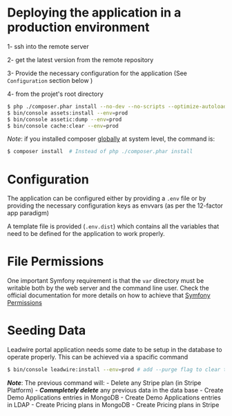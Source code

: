 # Deploying the application in a production environment

1- ssh into the remote server

2- get the latest version from the remote repository

3- Provide the necessary configuration for the application (See `Configuration` section below )

4- from the projet's root directory
```sh
$ php ./composer.phar install --no-dev --no-scripts --optimize-autoloader
$ bin/console assets:install --env=prod
$ bin/console assetic:dump --env=prod
$ bin/console cache:clear --env=prod
```

*Note*: if you installed composer [globally](https://getcomposer.org/doc/00-intro.md#installation-linux-unix-macos) at system level, the command is:
```sh
$ composer install  # Instead of php ./composer.phar install
```

# Configuration
The application can be configured either by providing a `.env` file or by providing the necessary configuration keys as envvars (as per the 12-factor app paradigm)

 A template file is provided (`.env.dist`) which contains all the variables that need to be defined for the application to work properly.

# File Permissions
One important Symfony requirement is that the `var` directory must be writable both by the web server and the command line user. Check the official documentation for more details on how to achieve that [Symfony Permissions](https://symfony.com/doc/3.4/setup/file_permissions.html)

# Seeding Data
Leadwire portal application needs some date to be setup in the database to operate properly. This can be achieved via a spacific command
```sh
$ bin/console leadwire:install --env=prod # add --purge flag to clear the entire database before creating new data
```

***Note***: The previous command will:
    - Delete any Stripe plan (in Stripe Platform)
    - ***Commpletely delete*** any previous data in the data base
    - Create Demo Applications entries in MongoDB
    - Create Demo Applications entries in LDAP
    - Create Pricing plans in MongoDB
    - Create Pricing plans in Stripe
